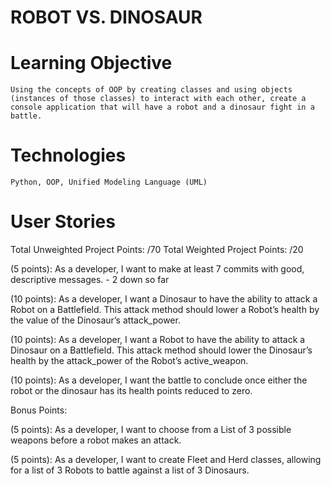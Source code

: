 # ROBOT VS. DINOSAUR

# Learning Objective
    Using the concepts of OOP by creating classes and using objects (instances of those classes) to interact with each other, create a console application that will have a robot and a dinosaur fight in a battle.  

# Technologies
    Python, OOP, Unified Modeling Language (UML)

# User Stories

Total Unweighted Project Points: /70
Total Weighted Project Points: /20

(5 points): As a developer, I want to make at least 7 commits with good, descriptive messages. - 2 down so far 
<!-- (5 points): As a developer, I want to make a class for each of the following: Robot, Dinosaur, Weapon, Battlefield.  -->
  
<!-- (10 points): As a developer, I want a Dinosaur to have a name, health, and attack power.   -->
 
<!-- (10 points): As a developer, I want a Robot to have a name, health, and active_weapon.  -->
 
<!-- (10 points): As a developer, I want a Weapon to have a name and attack_power.  -->
 
(10 points): As a developer, I want a Dinosaur to have the ability to attack a Robot on a Battlefield. This attack method should lower a Robot’s health by the value of the Dinosaur’s attack_power. 
 
(10 points): As a developer, I want a Robot to have the ability to attack a Dinosaur on a Battlefield. This attack method should lower the Dinosaur’s health by the attack_power of the Robot’s active_weapon. 
  
(10 points): As a developer, I want the battle to conclude once either the robot or the dinosaur has its health points reduced to zero.
 
Bonus Points: 

(5 points): As a developer, I want to choose from a List of 3 possible weapons before a robot makes an attack. 
  
(5 points): As a developer, I want to create Fleet and Herd classes, allowing for a list of 3 Robots to battle against a list of 3 Dinosaurs.
